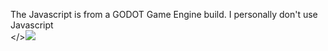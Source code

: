 The Javascript is from a GODOT Game Engine build. I personally don't use Javascript<br></><img src="https://github-readme-stats.vercel.app/api/top-langs/?username=pico-byte"/>

<!--
**pico-byte/pico-byte** is a ✨ _special_ ✨ repository because its `README.md` (this file) appears on your GitHub profile.

Here are some ideas to get you started:

- 🔭 I’m currently working on ...
- 🌱 I’m currently learning ...
- 👯 I’m looking to collaborate on ...
- 🤔 I’m looking for help with ...
- 💬 Ask me about ...
- 📫 How to reach me: ...
- 😄 Pronouns: ...
- ⚡ Fun fact: ...
-->
